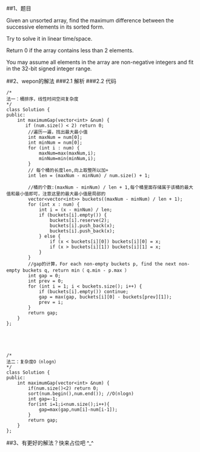 ##1、题目

Given an unsorted array, find the maximum difference between the successive elements in its sorted form.

Try to solve it in linear time/space.

Return 0 if the array contains less than 2 elements.

You may assume all elements in the array are non-negative integers and fit in the 32-bit signed integer range.

##2、wepon的解法
###2.1 解析
###2.2 代码

    /*
    法一：桶排序，线性时间空间复杂度
    */
    class Solution {
    public:
        int maximumGap(vector<int> &num) {
           if (num.size() < 2) return 0;
            //遍历一遍，找出最大最小值
            int maxNum = num[0];
            int minNum = num[0];
            for (int i : num) {
                maxNum=max(maxNum,i);
                minNum=min(minNum,i);
            }
            // 每个桶的长度len,向上取整所以加+
            int len = (maxNum - minNum) / num.size() + 1;
            
            //桶的个数:(maxNum - minNum) / len + 1,每个桶里面存储属于该桶的最大值和最小值即可，注意这里的最大最小值是局部的
            vector<vector<int>> buckets((maxNum - minNum) / len + 1);
            for (int x : num) {
                int i = (x - minNum) / len;
                if (buckets[i].empty()) {
                    buckets[i].reserve(2);
                    buckets[i].push_back(x);
                    buckets[i].push_back(x);
                } else {
                    if (x < buckets[i][0]) buckets[i][0] = x;
                    if (x > buckets[i][1]) buckets[i][1] = x;
                }
            }
            //gap的计算，For each non-empty buckets p, find the next non-empty buckets q, return min（ q.min - p.max ）
            int gap = 0;
            int prev = 0;
            for (int i = 1; i < buckets.size(); i++) {
                if (buckets[i].empty()) continue;
                gap = max(gap, buckets[i][0] - buckets[prev][1]);
                prev = i;
            }
            return gap;
        }
    };
    
    
    
    
    
    /*
    法二：复杂度O（nlogn）
    */
    class Solution {
    public:
        int maximumGap(vector<int> &num) {
            if(num.size()<2) return 0;
            sort(num.begin(),num.end()); //O(nlogn)
            int gap=-1;
            for(int i=1;i<num.size();i++){
                gap=max(gap,num[i]-num[i-1]);
            }
            return gap;
        }
    };
    
    
##3、有更好的解法？快来占位吧 ^_^